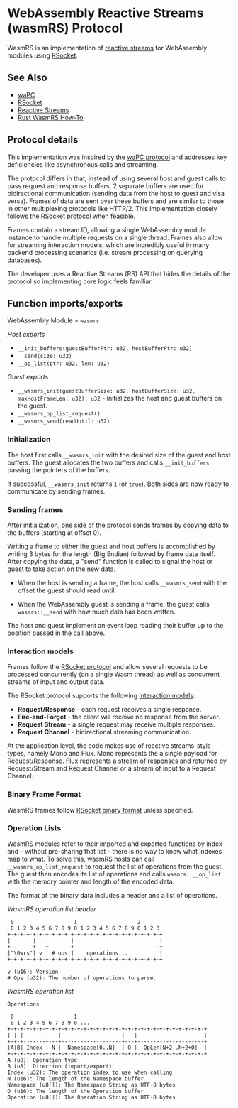 # WebAssembly Reactive Streams (wasmRS) Protocol

WasmRS is an implementation of [reactive streams](https://www.reactive-streams.org) for WebAssembly modules using [RSocket](https://rsocket.io).

## See Also

- [waPC](https://wapc.io)
- [RSocket](https://rsocket.io)
- [Reactive Streams](https://www.reactive-streams.org)
- [Rust WasmRS How-To](./wasmrs-rust-howto.md)

## Protocol details

This implementation was inspired by the [waPC protocol](https://wapc.io/docs/spec/) and addresses key deficiencies like asynchronous calls and streaming.

The protocol differs in that, instead of using several host and guest calls to pass request and response buffers, 2 separate buffers are used for bidirectional communication (sending data from the host to guest and visa versa). Frames of data are sent over these buffers and are similar to those in other multiplexing protocols like HTTP/2. This implementation closely follows the [RSocket protocol](https://rsocket.io/about/protocol) when feasible.

Frames contain a stream ID, allowing a single WebAssembly module instance to handle multiple requests on a single thread. Frames also allow for streaming interaction models, which are incredibly useful in many backend processing scenarios (i.e. stream processing on querying databases).

The developer uses a Reactive Streams (RS) API that hides the details of the protocol so implementing core logic feels familiar.

## Function imports/exports

WebAssembly Module = `wasmrs`

*Host exports*
- `__init_buffers(guestBufferPtr: u32, hostBufferPtr: u32)`
- `__send(size: u32)`
- `__op_list(ptr: u32, len: u32)`

*Guest exports*
- `__wasmrs_init(guestBufferSize: u32, hostBufferSize: u32, maxHostFrameLen: u32): u32` - Initializes the host and guest buffers on the guest.
- `__wasmrs_op_list_request()`
- `__wasmrs_send(readUntil: u32)`

### Initialization

The host first calls `__wasmrs_init` with the desired size of the guest and host buffers. The guest allocates the two buffers and calls `__init_buffers` passing the pointers of the buffers.

If successful, `__wasmrs_init` returns `1` (or `true`). Both sides are now ready to communicate by sending frames.

### Sending frames

After initialization, one side of the protocol sends frames by copying data to the buffers (starting at offset 0).

Writing a frame to either the guest and host buffers is accomplished by writing 3 bytes for the length (Big Endian) followed by frame data itself. After copying the data, a "send" function is called to signal the host or guest to take action on the new data.

* When the host is sending a frame, the host calls `__wasmrs_send` with the offset the guest should read until.

* When the WebAssembly guest is sending a frame, the guest calls `wasmrs::__send` with how much data has been written.

The host and guest implement an event loop reading their buffer up to the position passed in the call above.

### Interaction models

Frames follow the [RSocket protocol](https://rsocket.io/about/protocol) and allow several requests to be processed concurrently (on a single Wasm thread) as well as concurrent streams of input and output data.

The RSocket protocol supports the following [interaction models](https://rsocket.io/about/motivations#interaction-models):

* **Request/Response** - each request receives a single response.
* **Fire-and-Forget** - the client will receive no response from the server.
* **Request Stream** - a single request may receive multiple responses.
* **Request Channel** - bidirectional streaming communication.

At the application level, the code makes use of reactive streams-style types, namely Mono and Flux. Mono represents the a single payload for Request/Response. Flux represents a stream of responses and returned by Request/Stream and Request Channel or a stream of input to a Request Channel.

### Binary Frame Format

WasmRS frames follow [RSocket binary format](https://rsocket.io/about/protocol#framing-format) unless specified.

### Operation Lists

WasmRS modules refer to their imported and exported functions by index and – without pre-sharing that list – there is no way to know what indexes map to what. To solve this, wasmRS hosts can call `__wasmrs_op_list_request` to request the list of operations from the guest. The guest then encodes its list of operations and calls `wasmrs::__op_list` with the memory pointer and length of the encoded data.

The format of the binary data includes a header and a list of operations.

*WasmRS operation list header*

```
 0                   1                   2
 0 1 2 3 4 5 6 7 8 9 0 1 2 3 4 5 6 7 8 9 0 1 2 3
+-+-+-+-+-+-+-+-+-+-+-+-+-+-+-+-+-+-+-+-+-+-+-+-+
|       |   |       |                           |
+-------+---+-------+---------------------------+
|"\0wrs"| v | # ops |    operations...          |
+-+-+-+-+-+-+-+-+-+-+-+-+-+-+-+-+-+-+-+-+-+-+-+-+

v (u16): Version
# Ops (u32): The number of operations to parse.
```

*WasmRS operation list*

```
Operations

 0                   1
 0 1 2 3 4 5 6 7 8 9 0 ...
+-+-+-+-+-+-+-+-+-+-+-+-+-+-+-+-+-+-+-+-+-+-+-+-+-+-+-+-+-+-+-+
| | |       |   |                   |   |                     |
+-+-+-------+---+-------------------+---+---------------------+
|A|B| Index | N |  Namespace[0..N]  | O |  OpLen[N+2..N+2+O]  |
+-+-+-+-+-+-+-+-+-+-+-+-+-+-+-+-+-+-+-+-+-+-+-+-+-+-+-+-+-+-+-+
A (u8): Operation type
B (u8): Direction (import/export)
Index (u32): The operation index to use when calling
N (u16): The length of the Namespace buffer
Namespace (u8[]): The Namespace String as UTF-8 bytes
O (u16): The length of the Operation buffer
Operation (u8[]): The Operation String as UTF-8 bytes
```
